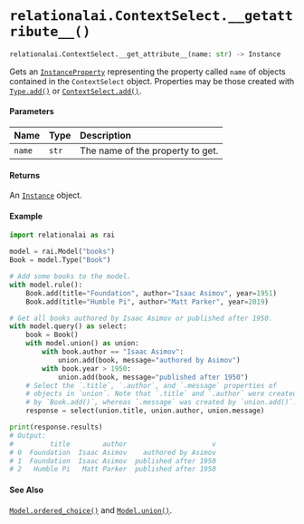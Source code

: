 # `relationalai.ContextSelect.__getattribute__()`

```python
relationalai.ContextSelect.__get_attribute__(name: str) -> Instance
```

Gets an [`InstanceProperty`](../InstanceProperty/README.md) representing the property called `name` of
objects contained in the `ContextSelect` object.
Properties may be those created with [`Type.add()`](../Type/add.md)
or [`ContextSelect.add()`](./add.md).

#### Parameters

| Name | Type | Description |
| :--- | :--- | :------ |
| `name` | `str` | The name of the property to get. |

#### Returns

An [`Instance`](../Instance/README.md) object.

#### Example

```python
import relationalai as rai

model = rai.Model("books")
Book = model.Type("Book")

# Add some books to the model.
with model.rule():
    Book.add(title="Foundation", author="Isaac Asimov", year=1951)
    Book.add(title="Humble Pi", author="Matt Parker", year=2019)

# Get all books authored by Isaac Asimov or published after 1950.
with model.query() as select:
    book = Book()
    with model.union() as union:
        with book.author == "Isaac Asimov":
            union.add(book, message="authored by Asimov")
        with book.year > 1950:
            union.add(book, message="published after 1950")
    # Select the `.title`, `.author`, and `.message` properties of
    # objects in `union`. Note that `.title` and `.author` were created
    # by `Book.add()`, whereas `.message` was created by `union.add()`.
    response = select(union.title, union.author, union.message)

print(response.results)
# Output:
#         title        author                     v
# 0  Foundation  Isaac Asimov    authored by Asimov
# 1  Foundation  Isaac Asimov  published after 1950
# 2   Humble Pi   Matt Parker  published after 1950
```

#### See Also

[`Model.ordered_choice()`](../Model/ordered_choice.md) and [`Model.union()`](../Model/union.md).
